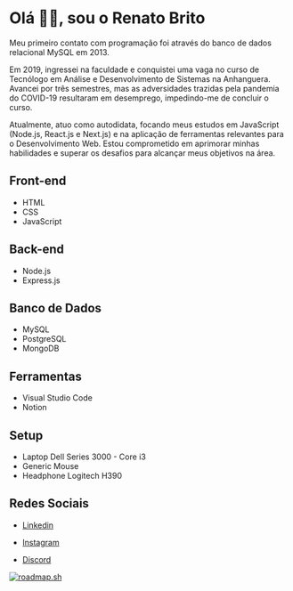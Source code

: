 # Olá 👋🏽, sou o Renato Brito

Meu primeiro contato com programação foi através do banco de dados relacional MySQL em 2013.

Em 2019, ingressei na faculdade e conquistei uma vaga no curso de Tecnólogo em Análise e Desenvolvimento de Sistemas na Anhanguera. Avancei por três semestres, mas as adversidades trazidas pela pandemia do COVID-19 resultaram em desemprego, impedindo-me de concluir o curso. 

Atualmente, atuo como autodidata, focando meus estudos em JavaScript (Node.js, React.js e Next.js) e na aplicação de ferramentas relevantes para o Desenvolvimento Web. Estou comprometido em aprimorar minhas habilidades e superar os desafios para alcançar meus objetivos na área.

## Front-end

- HTML
- CSS
- JavaScript

## Back-end

- Node.js
- Express.js

## Banco de Dados

- MySQL
- PostgreSQL
- MongoDB

## Ferramentas

- Visual Studio Code
- Notion

## Setup

- Laptop Dell Series 3000 - Core i3
- Generic Mouse
- Headphone Logitech H390

## Redes Sociais

- [Linkedin](https://www.linkedin.com/in/renatobritodev/)

- [Instagram](https://instagram.com/renatobrito.dev)

- [Discord](https://discord.gg/#8522)

[![roadmap.sh](https://roadmap.sh/card/tall/66d7e55c553501e3c3111823?variant=dark&roadmaps=frontend)](https://roadmap.sh)
